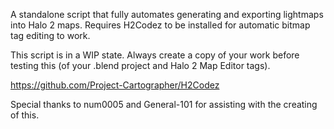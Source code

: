 A standalone script that fully automates generating and exporting lightmaps into Halo 2 maps. Requires H2Codez to be installed for automatic bitmap tag editing to work.

This script is in a WIP state. Always create a copy of your work before testing this (of your .blend project and Halo 2 Map Editor tags).

https://github.com/Project-Cartographer/H2Codez

Special thanks to num0005 and General-101 for assisting with the creating of this.

